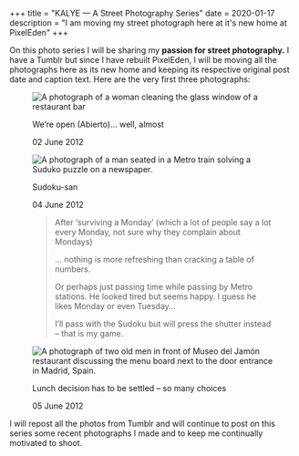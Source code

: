 +++
title = "KALYE — A Street Photography Series"
date = 2020-01-17
description = "I am moving my street photograph here at it's new home at PixelEden"
+++

On this photo series I will be sharing my **passion for street photography.** I have a Tumblr but since I have rebuilt PixelEden, I will be moving all the photographs here as its new home and keeping its respective original post date and caption text. Here are the very first three photographs:

<div class="bannerImage">
    <figure>
        <img src="/images/kalye/we-are-open.jpg" alt="A photograph of a woman cleaning the glass window of a restaurant bar">
        <figcaption>
        <p class="caption">We’re open (Abierto)… well, almost</p>
        <p class="postdate">02 June 2012</p>
        </figcaption>
    </figure>
</div>

<div class="bannerImage kalye">
    <figure>
        <img src="/images/kalye/suduko-san.jpg" alt="A photograph of a man seated in a Metro train solving a Suduko puzzle on a newspaper.">
        <figcaption>
        <p class="caption">Sudoku-san</p>
        <p class="postdate">04 June 2012</p>
        <blockquote>
    <p>After ‘surviving a Monday’ (which a lot of people say a lot every Monday, not sure why they complain about Mondays)

… nothing is more refreshing than cracking a table of numbers.

Or perhaps just passing time while passing by Metro stations. He looked tired but seems happy. I guess he likes Monday or even Tuesday…

I’ll pass with the Sudoku but will press the shutter instead – that is my game.
</p>
    </blockquote>
        </figcaption>
    </figure>
</div>

<div class="bannerImage kalye">
    <figure>
        <img src="/images/kalye/lunch-decision.jpg" alt="A photograph of two old men in front of Museo del Jamón restaurant discussing the menu board next to the door entrance in Madrid, Spain.">
        <figcaption>
        <p class="caption">Lunch decision has to be settled – so many choices</p>
        <p class="postdate">05 June 2012</p>
        </figcaption>
    </figure>
</div>

I will repost all the photos from Tumblr and will continue to post on this series some recent photographs I made and to keep me continually motivated to shoot.
